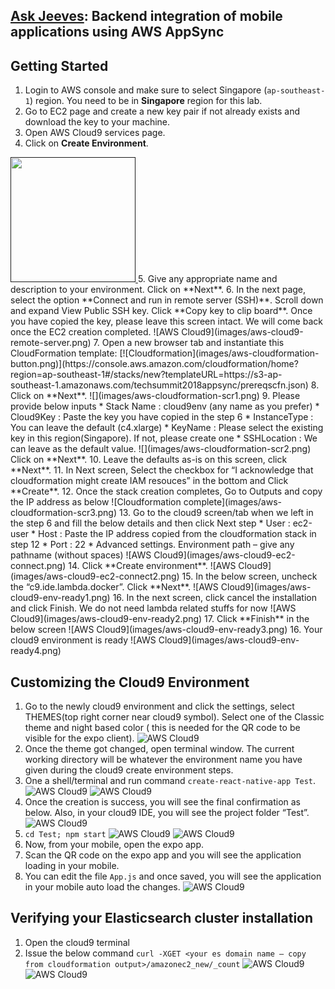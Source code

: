 ## [Ask Jeeves](https://en.wikipedia.org/wiki/Jeeves): Backend integration of mobile applications using AWS AppSync

##  Getting Started

1.	Login to AWS console and make sure to select Singapore (`ap-southeast-1`) region. You need to be in **Singapore** region for this lab. 
2.	Go to EC2 page and create a new key pair if not already exists and download the key to your machine.
3.	Open AWS Cloud9 services page.
4. Click on **Create Environment**.
<a href="">
  <img src="images/aws-cloud9-create.png" width="200" />
</a>
5. Give any appropriate name and description to your environment. Click on **Next**.
6. In the next page, select the option **Connect and run in remote server (SSH)**. Scroll down and expand View Public SSH key. Click **Copy key to clip board**. Once you have copied the key, please leave this screen intact. We will come back once the EC2 creation completed. ![AWS Cloud9](images/aws-cloud9-remote-server.png)
7. Open a new browser tab and instantiate this CloudFormation template: [![Cloudformation](images/aws-cloudformation-button.png)](https://console.aws.amazon.com/cloudformation/home?region=ap-southeast-1#/stacks/new?templateURL=https://s3-ap-southeast-1.amazonaws.com/techsummit2018appsync/prereqscfn.json) 
8. Click on **Next**. ![](images/aws-cloudformation-scr1.png)
9. Please provide below inputs
	* Stack Name :  cloud9env (any name as you prefer)
	* Cloud9Key : Paste the key you have copied in the step 6
	* InstanceType : You can leave the default (c4.xlarge)
	* KeyName : Please select the existing key in this region(Singapore). If not, please create one 
	* SSHLocation : We can leave as the default value.
	![](images/aws-cloudformation-scr2.png) 
	Click on **Next**.
10. Leave the defaults as-is on this screen, click **Next**.
11. In Next screen, Select the checkbox for “I acknowledge that cloudformation might create IAM resouces” in the bottom and Click **Create**.
12. Once the stack creation completes, Go to Outputs and copy the IP address as below ![Cloudformation complete](images/aws-cloudformation-scr3.png)
13. Go to the cloud9 screen/tab when we left in the step 6 and fill the below details and then click Next step
	* User : ec2-user
	* Host : Paste the IP address copied from the cloudformation stack in step 12
	* Port : 22
	* Advanced settings. Environment path – give any pathname (without spaces)
	![AWS Cloud9](images/aws-cloud9-ec2-connect.png)
14. Click **Create environment**.
    ![AWS Cloud9](images/aws-cloud9-ec2-connect2.png)
15. In the below screen, uncheck the “c9.ide.lambda.docker”. Click **Next**.
	![AWS Cloud9](images/aws-cloud9-env-ready1.png)
16. In the next screen, click cancel the installation and click Finish. We do not need lambda related stuffs for now
	![AWS Cloud9](images/aws-cloud9-env-ready2.png)
17. Click **Finish** in the below screen
	![AWS Cloud9](images/aws-cloud9-env-ready3.png)
16. Your cloud9 environment is ready
	![AWS Cloud9](images/aws-cloud9-env-ready4.png)

## Customizing the Cloud9 Environment

1. Go to the newly cloud9 environment and click the settings, select THEMES(top right corner near cloud9 symbol). Select one of the Classic theme and night based color ( this is needed for the QR code to be visible for the expo client).
    ![AWS Cloud9](images/aws-cloud9-theme1.png)
2. Once the theme got changed, open terminal window. The current working directory will be whatever the environment name you have given during the cloud9 create environment steps.
3. One a shell/terminal and run command `create-react-native-app Test`.
    ![AWS Cloud9](images/aws-cloud9-theme2.png)
    ![AWS Cloud9](images/aws-cloud9-theme3.png)
4. Once the creation is success, you will see the final confirmation as below. Also, in your cloud9 IDE, you will see the project folder “Test”.
	![AWS Cloud9](images/aws-cloud9-theme4.png)
5. `cd Test; npm start`
	![AWS Cloud9](images/aws-cloud9-react-app1.png)
	![AWS Cloud9](images/aws-cloud9-react-app2.png)
6. Now, from your mobile, open the expo app.
7. Scan the QR code on the expo app and you will see the application loading in your mobile.
8. You can edit the file `App.js` and once saved, you will see the application in your mobile auto load the changes.
	![AWS Cloud9](images/aws-cloud9-react-app3.png)

## Verifying your Elasticsearch cluster installation

1.	Open the cloud9 terminal
2.	Issue the below command `curl -XGET <your es domain name – copy from cloudformation output>/amazonec2_new/_count`
	![AWS Cloud9](images/aws-cloud9-es1.png)
	![AWS Cloud9](images/aws-cloud9-es2.png)